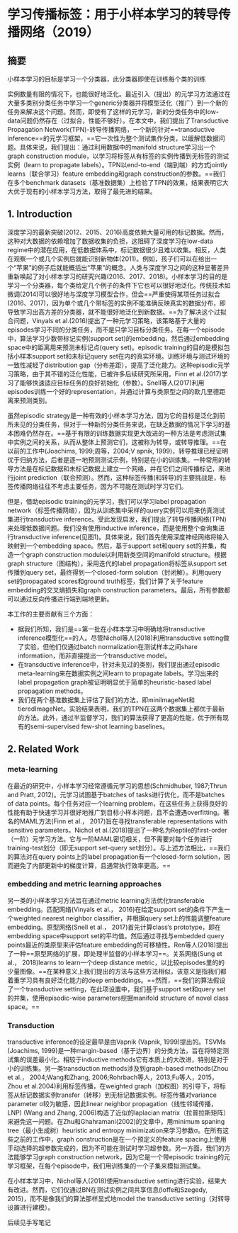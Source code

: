 # 学习传播标签：用于小样本学习的转导传播网络（2019）

## 摘要

小样本学习的目标是学习一个分类器，此分类器即使在训练每个类的训练

实例数量有限的情况下，也能很好地泛化。最近引入（提出）的元学习方法通过在大量多类别分类任务中学习一个generic分类器并将模型泛化（推广）到一个新的任务来解决这个问题。然而，即使有了这样的元学习，新的分类任务中的low-data问题仍然存在（过拟合，性能不够好）。在本文中，我们提出了Transductive Propagation Network(TPN)-转导传播网络，一个新的针对==transductive inference==的元学习框架，==它一次性为整个测试集作分类，以缓解低数据问题。具体来说，我们提出：通过利用数据中的manifold structure学习出一个graph construction module，以学习将标签从有标签的实例传播到无标签的测试实例（learn to propagate labels）。TPN以end-to-end（端到端）的方式jointly learns（联合学习）feature embedding和graph construction的参数。==我们在多个benchmark datasets（基准数据集）上检验了TPN的效果，结果表明它大大优于现有的小样本学习方法，取得了最先进的结果。

## 1. Introduction

深度学习的最新突破(2012、2015、2016)高度依赖大量可用的标记数据。然而，这种对大数据的依赖增加了数据收集的负担，这阻碍了深度学习在low-data regime中的潜在应用，在低数据体系中，标记数据很少且难以收集。相反，人类在观察一个或几个实例后就能识别新物体(2011)。例如，孩子们可以在给出一个“苹果”的例子后就能概括出“苹果”的概念。人类与深度学习之间的这种显著差异重新唤起了对小样本学习的研究兴趣(2016、2017、2018)。小样本学习的目的是学习一个分类器，每个类给定几个例子的条件下它也可以很好地泛化。传统技术如微调(2014)可以很好地与深度学习模型合作，但会==严重使得某项任务过拟合(2016、2017)，因为单个或几个带标签的实例不能准确反映真实的数据分布，即导致学习出高方差的分类器，就不能很好地泛化到新数据。==为了解决这个过拟合问题，Vinyals et al.(2016)提出了一种元学习策略，该策略基于大量的episodes学习不同的分类任务，而不是只学习目标分类任务。在每一个episode中，算法学习少数带标记实例(support set)的embedding，然后通过embedding space中的距离用来预测未标记点(query set)。episodic training的目的是模拟包括小样本support set和未标记query set在内的真实环境。训练环境与测试环境的一致性减轻了distribution gap（分布差距），提高了泛化能力。这种episodic元学习策略，由于其不错的泛化性能，已被许多后续研究所采用。Finn et al.(2017)学习了能够快速适应目标任务的良好初始化（参数）。Snell等人(2017)利用episodes训练一个好的representation，并通过计算与类原型之间的欧几里德距离来预测类别。

虽然episodic strategy是一种有效的小样本学习方法，因为它的目标是泛化到前所未见的分类任务，但对于一种新的分类任务来说，在缺乏数据的情况下学习的基本困难仍然存在。==基于有限的训练数据实现更大改进的一种方法是考虑测试集中实例之间的关系，从而从整体上预测它们，这被称为转导，或转导推理。==在以前的工作中(Joachims, 1999;周等，2004;V apnik, 1999)，转导推理已经证明优于归纳方法，后者是逐一地预测测试示例，特别是在小的训练集。一种常用的转导方法是在标记数据和未标记数据上建立一个网络，并在它们之间传播标记，来进行joint prediction（联合预测）。然而，这种标签传播(和转导)的主要挑战是，标签传播网络往往不考虑主要任务，因为不可能在测试时学习它们。

但是，借助episodic training的元学习，我们可以学习label propagation network（标签传播网络），因为从训练集中采样的query实例可以用来仿真测试集进行transductive inference。受此发现启发，我们提出了转导传播网络(TPN)来处理低数据问题。我们没有使用inductive inference，而是使用整个查询集进行transductive inference(见图1)。具体来说，我们首先使用深度神经网络将输入映射到一个embedding space。然后，基于support set和query set的并集，构造一个graph construction module以利用新类空间的manifold structure。根据graph structure（图结构），采用迭代的label propagation将标签从support set传播到query set，最终得到一个closed-form solution（封闭解）。利用query set的propagated scores和ground truth标签，我们计算了关于feature embedding的交叉熵损失和graph construction parameters。最后，所有参数都可以通过反向传播进行端到端地更新。

本工作的主要贡献有三个方面：

- 据我们所知，我们是==第一批在小样本学习中明确地将transductive inference模型化==的人。尽管Nichol等人(2018)利用transductive setting做了实验，但他们仅通过batch normalization在测试样本之间share informatiion，而非直接提出一个transductive model。
- 在transductive inference中，针对未见过的类别，我们提出通过episodic meta-learning来在数据实例之间learn to propagate labels。学习出来的label propagation graph被证明明显优于简单的heuristic-based label propagation methods。
- 我们在两个基准数据集上评估了我们的方法，即miniImageNet和tieredImageNet。实验结果表明，我们的TPN在这两个数据集上都优于最新的方法。此外，通过半监督学习，我们的算法获得了更高的性能，优于所有现有的semi-supervised few-shot learning baselines。

## 2. Related Work

### meta-learning

在最近的研究中，小样本学习经常遵循元学习的思想(Schmidhuber, 1987;Thrun and Pratt, 2012)。元学习试图基于batches of tasks进行优化，而不是batches of data points。每个任务对应一个learning problem，在这些任务上获得良好的性能有助于快速学习并很好地推广到目标小样本问题，且不会遭遇overfitting。著名的MAML方法(Finn et al.， 2017)旨在寻找transferable representations with sensitive parameters。Nichol et al.(2018)提出了一种名为Reptile的first-order（一阶）元学习方法。它与一阶MAML密切相关，但不需要对每个任务进行training-test划分（即无support set-query set划分）。与上述方法相比，==我们的算法对在query points上的label propagation有一个closed-form solution，因而避免了内部更新中的梯度计算，且通常执行效率更高。==

### embedding and metric learning approaches

另一类的小样本学习方法旨在通过metric learning方法优化transferable embedding。匹配网络(Vinyals et al.， 2016)在给定support set的条件下产生一个weighted nearest neighbor classifier，并根据query set上的性能调整feature embedding。原型网络(Snell et al.， 2017)首先计算class‘s prototype，即在embedding space中support set的平均值。然后通过寻找与embedded query points最近的类原型来评估feature embedding的可移植性。Ren等人(2018)提出了一种==原型网络的扩展，即处理半监督的小样本学习==。关系网络(Sung et al.， 2018)learns to learn一个deep distance metric，以比较episodes里的的少量图像。==在某种意义上我们提出的方法与这些方法相似，该意义是指我们都着重学习具有良好泛化能力的deep embeddings。==然而，==我们的算法假设了一个transductive setting，在此项设置中，我们基于support set和query set的并集，使用episodic-wise parameters挖掘manifold structure of novel class space。==

### Transduction

transductive inference的设定最早是由Vapnik (Vapnik, 1999)提出的。TSVMs (Joachims, 1999)是一种margin-based（基于边界）的分类方法，旨在将特定测试集的误差最小化。相较于inductive methods它有本质上的大改进，特别是对于小的训练集。另一类transduction methods涉及到graph-based methods(Zhou et al.， 2004;Wang和Zhang, 2006;Rohrbach等人，2013;Fu等人，2015，Zhou et al.2004)利用标签传播，在weighted graph（加权图）的引导下，将标签从标记数据实例transfer（转移）到无标记数据实例。标签传播对variance parameter σ较为敏感，因此linear neighbor propagation（线性邻域传播，LNP) (Wang and Zhang, 2006)构造了近似的laplacian matrix（拉普拉斯矩阵）来避免这一问题。在Zhu和Ghahramani(2002)的文章中，用minimum spaning tree（最小生成树）heuristic and entropy minimization来学习参数σ。在所有这些之前的工作中，graph construction是在一个预定义的feature spacing上使用手动选择的超参数完成的，因为不可能在测试时学习超参数。另一方面，我们的方法能够学习graph construction network，因为它是一个带episodic training的元学习框架，在每个episode中，我们用训练集的一个子集来模拟测试集。

在小样本学习中，Nichol等人(2018)使用transductive setting进行实验，结果大有改进。然而，它们仅通过BN在测试实例之间共享信息(Ioffe和Szegedy, 2015)，而不是像我们的算法那样显式地model the transductive setting（对转导设置进行建模）。

后续见手写笔记

